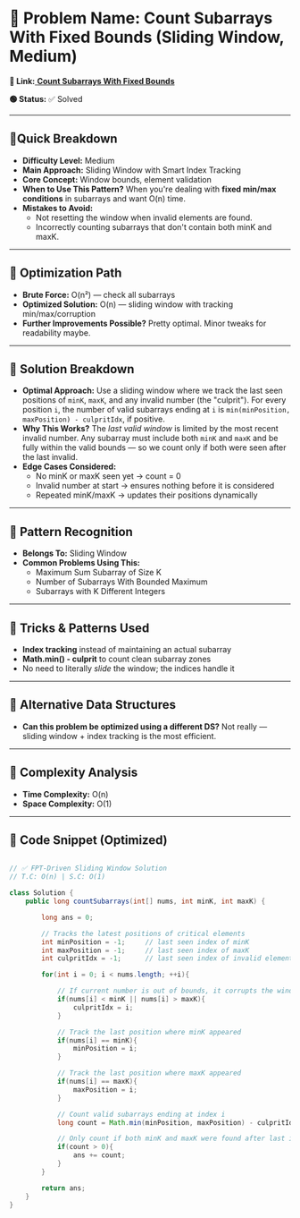 # 🔹 Problem Name: Count Subarrays With Fixed Bounds (Sliding Window, Medium)

**🔗 Link:**[ **Count Subarrays With Fixed Bounds**](https://leetcode.com/problems/count-subarrays-with-fixed-bounds)

**🟢 Status:** ✅ Solved

---

## 🔹Quick Breakdown

* **Difficulty Level:** Medium
* **Main Approach:** Sliding Window with Smart Index Tracking
* **Core Concept:** Window bounds, element validation
* **When to Use This Pattern?** When you're dealing with **fixed min/max conditions** in subarrays and want O(n) time.
* **Mistakes to Avoid:**
  * Not resetting the window when invalid elements are found.
  * Incorrectly counting subarrays that don't contain both minK and maxK.

---

## 🔹 Optimization Path

* **Brute Force:** O(n²) — check all subarrays
* **Optimized Solution:** O(n) — sliding window with tracking min/max/corruption
* **Further Improvements Possible?** Pretty optimal. Minor tweaks for readability maybe.

---

## 🔹 Solution Breakdown

* **Optimal Approach:**
  Use a sliding window where we track the last seen positions of `minK`, `maxK`, and any invalid number (the "culprit"). For every position `i`, the number of valid subarrays ending at `i` is `min(minPosition, maxPosition) - culpritIdx`, if positive.
* **Why This Works?**
  The *last valid window* is limited by the most recent invalid number. Any subarray must include both `minK` and `maxK` and be fully within the valid bounds — so we count only if both were seen after the last invalid.
* **Edge Cases Considered:**
  * No minK or maxK seen yet → count = 0
  * Invalid number at start → ensures nothing before it is considered
  * Repeated minK/maxK → updates their positions dynamically

---

## 🔹 Pattern Recognition

* **Belongs To:** Sliding Window
* **Common Problems Using This:**
  * Maximum Sum Subarray of Size K
  * Number of Subarrays With Bounded Maximum
  * Subarrays with K Different Integers

---

## 🔹 Tricks & Patterns Used

* **Index tracking** instead of maintaining an actual subarray
* **Math.min() - culprit** to count clean subarray zones
* No need to literally *slide* the window; the indices handle it

---

## 🔹 Alternative Data Structures

* **Can this problem be optimized using a different DS?**
  Not really — sliding window + index tracking is the most efficient.

---

## 🔹 Complexity Analysis

* **Time Complexity:** O(n)
* **Space Complexity:** O(1)

---

## 🔹 Code Snippet (Optimized)

```java

// ✅ FPT-Driven Sliding Window Solution
// T.C: O(n) | S.C: O(1)

class Solution {
    public long countSubarrays(int[] nums, int minK, int maxK) {

        long ans = 0;

        // Tracks the latest positions of critical elements
        int minPosition = -1;     // last seen index of minK
        int maxPosition = -1;     // last seen index of maxK
        int culpritIdx = -1;      // last seen index of invalid element

        for(int i = 0; i < nums.length; ++i){

            // If current number is out of bounds, it corrupts the window
            if(nums[i] < minK || nums[i] > maxK){
                culpritIdx = i;
            }

            // Track the last position where minK appeared
            if(nums[i] == minK){
                minPosition = i;
            }

            // Track the last position where maxK appeared
            if(nums[i] == maxK){
                maxPosition = i;
            }

            // Count valid subarrays ending at index i
            long count = Math.min(minPosition, maxPosition) - culpritIdx;

            // Only count if both minK and maxK were found after last invalid
            if(count > 0){
                ans += count;
            }
        }

        return ans;
    }
}

```

